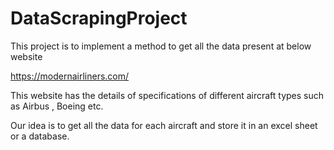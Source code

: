 # DataScrapingProject

This project is to implement a method to get all the data present at below website 

https://modernairliners.com/

This website has the details of specifications of different aircraft types such as Airbus , Boeing etc. 

Our idea is to get all the data for each aircraft and store it in an excel sheet or a database. 
